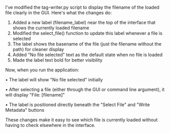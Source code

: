 I've modified the tag-writer.py script to display the filename of the loaded file clearly in the GUI. Here's what the changes do:

1. Added a new label (filename_label) near the top of the interface that shows the currently loaded filename
2. Modified the select_file() function to update this label whenever a file is selected
3. The label shows the basename of the file (just the filename without the path) for cleaner display
4. Added "No file selected" text as the default state when no file is loaded
5. Made the label text bold for better visibility

Now, when you run the application:

•  The label will show "No file selected" initially

•  After selecting a file (either through the GUI or command line argument), it will display "File: [filename]"

•  The label is positioned directly beneath the "Select File" and "Write Metadata" buttons

These changes make it easy to see which file is currently loaded without having to check elsewhere in the interface.


